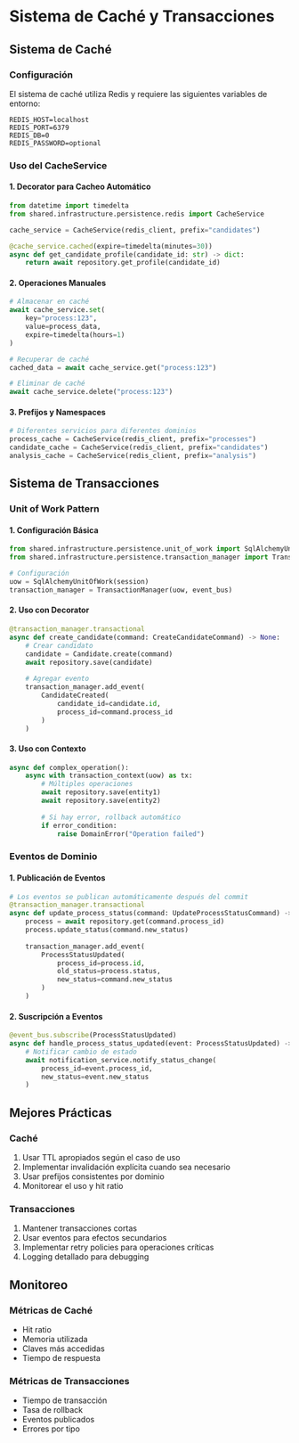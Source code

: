 # Sistema de Caché y Transacciones

## Sistema de Caché

### Configuración
El sistema de caché utiliza Redis y requiere las siguientes variables de entorno:
```env
REDIS_HOST=localhost
REDIS_PORT=6379
REDIS_DB=0
REDIS_PASSWORD=optional
```

### Uso del CacheService

#### 1. Decorator para Cacheo Automático
```python
from datetime import timedelta
from shared.infrastructure.persistence.redis import CacheService

cache_service = CacheService(redis_client, prefix="candidates")

@cache_service.cached(expire=timedelta(minutes=30))
async def get_candidate_profile(candidate_id: str) -> dict:
    return await repository.get_profile(candidate_id)
```

#### 2. Operaciones Manuales
```python
# Almacenar en caché
await cache_service.set(
    key="process:123",
    value=process_data,
    expire=timedelta(hours=1)
)

# Recuperar de caché
cached_data = await cache_service.get("process:123")

# Eliminar de caché
await cache_service.delete("process:123")
```

#### 3. Prefijos y Namespaces
```python
# Diferentes servicios para diferentes dominios
process_cache = CacheService(redis_client, prefix="processes")
candidate_cache = CacheService(redis_client, prefix="candidates")
analysis_cache = CacheService(redis_client, prefix="analysis")
```

## Sistema de Transacciones

### Unit of Work Pattern

#### 1. Configuración Básica
```python
from shared.infrastructure.persistence.unit_of_work import SqlAlchemyUnitOfWork
from shared.infrastructure.persistence.transaction_manager import TransactionManager

# Configuración
uow = SqlAlchemyUnitOfWork(session)
transaction_manager = TransactionManager(uow, event_bus)
```

#### 2. Uso con Decorator
```python
@transaction_manager.transactional
async def create_candidate(command: CreateCandidateCommand) -> None:
    # Crear candidato
    candidate = Candidate.create(command)
    await repository.save(candidate)
    
    # Agregar evento
    transaction_manager.add_event(
        CandidateCreated(
            candidate_id=candidate.id,
            process_id=command.process_id
        )
    )
```

#### 3. Uso con Contexto
```python
async def complex_operation():
    async with transaction_context(uow) as tx:
        # Múltiples operaciones
        await repository.save(entity1)
        await repository.save(entity2)
        
        # Si hay error, rollback automático
        if error_condition:
            raise DomainError("Operation failed")
```

### Eventos de Dominio

#### 1. Publicación de Eventos
```python
# Los eventos se publican automáticamente después del commit
@transaction_manager.transactional
async def update_process_status(command: UpdateProcessStatusCommand) -> None:
    process = await repository.get(command.process_id)
    process.update_status(command.new_status)
    
    transaction_manager.add_event(
        ProcessStatusUpdated(
            process_id=process.id,
            old_status=process.status,
            new_status=command.new_status
        )
    )
```

#### 2. Suscripción a Eventos
```python
@event_bus.subscribe(ProcessStatusUpdated)
async def handle_process_status_updated(event: ProcessStatusUpdated) -> None:
    # Notificar cambio de estado
    await notification_service.notify_status_change(
        process_id=event.process_id,
        new_status=event.new_status
    )
```

## Mejores Prácticas

### Caché
1. Usar TTL apropiados según el caso de uso
2. Implementar invalidación explícita cuando sea necesario
3. Usar prefijos consistentes por dominio
4. Monitorear el uso y hit ratio

### Transacciones
1. Mantener transacciones cortas
2. Usar eventos para efectos secundarios
3. Implementar retry policies para operaciones críticas
4. Logging detallado para debugging

## Monitoreo

### Métricas de Caché
- Hit ratio
- Memoria utilizada
- Claves más accedidas
- Tiempo de respuesta

### Métricas de Transacciones
- Tiempo de transacción
- Tasa de rollback
- Eventos publicados
- Errores por tipo
